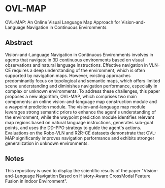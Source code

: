 # OVL-MAP
OVL-MAP: An Online Visual Language Map Approach for Vision-and-Language Navigation in Continuous Environments


## Abstract
Vision-and-Language Navigation in Continuous Environments involves in agents that navigate in 3D continuous environments based on visual observations and natural language instructions. Effective navigation in VLN-CE requires a deep understanding of the environment, which is often supported by navigation maps. However, existing approaches predominantly focus on topological and semantic maps, which offers limited scene understanding and diminishes navigation performance, especially in complex or unknown environments.
To address these challenges, this paper proposes a new algorithm, OVL-MAP, which comprises two main components: an online vision-and-language map construction module and a waypoint prediction module. The vision-and-language map module leverages strong semantic priors to enhance the agent's understanding of the environment, while the waypoint prediction module identifies relevant map regions based on natural language instructions, generates sub-goal points, and uses the DD-PPO strategy to guide the agent's actions. Evaluations on the Robo-VLN and R2R-CE datasets demonstrate that OVL-MAP significantly improves navigation performance and exhibits stronger generalization in unknown environments.
## Notes
   This repository is used to display the scientific results of the paper "Vision-and-Language Navigation Based on History-Aware CrossModal  Feature Fusion in Indoor Environment".
